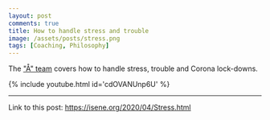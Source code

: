 ```yaml
---
layout: post
comments: true
title: How to handle stress and trouble
image: /assets/posts/stress.png
tags: [Coaching, Philosophy]
---
```


The ["Å" team](https://a-circle.no/) covers how to handle stress, trouble and Corona lock-downs.

{% include youtube.html id='cdOVANUnp6U' %}

---
Link to this post: <https://isene.org/2020/04/Stress.html>
